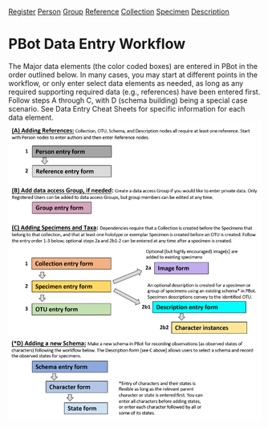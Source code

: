 [Register](https://github.com/paleobot/pbot-static/blob/b43ad49178ee65c17d55030e9785f27ce1b20c14/How%20To/Register.md)   [Person](https://github.com/paleobot/pbot-static/blob/68ce6c53cb72df3c9b00abd4e0d6807ac73e778f/How%20To/Person.md)   [Group](https://github.com/paleobot/pbot-static/blob/a331e9e6541ac50bf1a13d0e4d280917e5403b6e/How%20To/Group.md)   [Reference](https://github.com/paleobot/pbot-static/blob/40f0e06a93170c609a31ab7f8936bd988cba7df8/How%20To/Reference.md) [Collection](
https://github.com/paleobot/pbot-static/blob/418b8d3e38fe01d57f270f86e85192edace25529/How%20To/Collection.md) [Specimen](https://github.com/paleobot/pbot-static/blob/f9a851600a4d28070615d5a8087e44ccfad14fb1/How%20To/Specimen.md) [Description](https://github.com/paleobot/pbot-static/blob/69e465b76d9ec7f46f565d3807d54e7d62b6424a/How%20To/Description.md)<br>
# PBot Data Entry Workflow
The Major data elements (the color coded boxes) are entered in PBot in the order outlined below. In many cases, you may start at different points in the workflow, or only enter select data elements as needed, as long as any required supporting required data (e.g., references) have been entered first. Follow steps A through C, with D (schema building) being a special case scenario. See Data Entry Cheat Sheets for specific information for each data element.
<img align=left src="PBot workflow.png">
